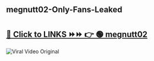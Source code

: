 
 ## megnutt02-Only-Fans-Leaked

# <h2><a href="https://clipsfans.com/megnutt02&ref=git">🔗 Click to LINKS ⏩⏩ 👉 🟢 megnutt02 </a></h2>

<a href="https://clipsfans.com/megnutt02&ref=git" rel="nofollow" data-target="animated-image.originalLink"><img src="https://i.ibb.co.com/xMMVF88/686577567.gif" alt="Viral Video Original" style="max-width: 100%; display: inline-block;" data-target="animated-image.originalImage"></a>
